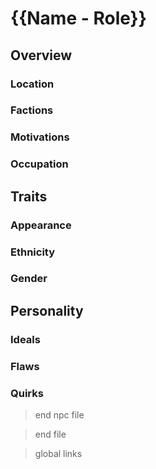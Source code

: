 # {{Name - Role}}

## **Overview**

### Location

### Factions

### Motivations

### Occupation

## **Traits**

### Appearance

### Ethnicity

### Gender

## **Personality**

### Ideals

### Flaws

### Quirks

> end npc file

> end file

> global links

[sanctuarypub]: /NPCs/IowaCity/RondaWeever/RondaWeever.md
[rondaweever]: /NPCs/IowaCity/RondaWeever/RondaWeever.md
